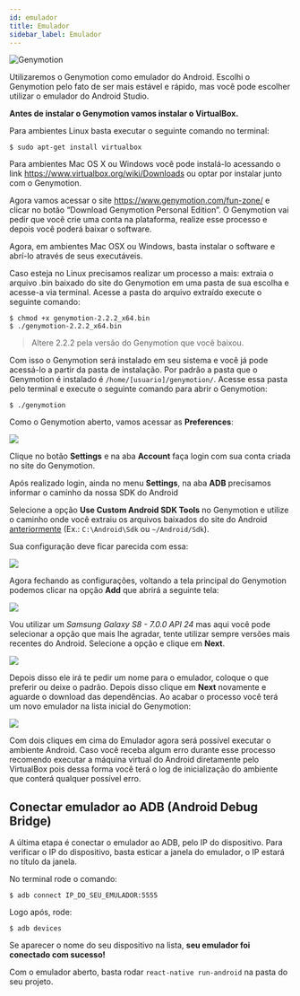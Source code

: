 ```yaml
---
id: emulador
title: Emulador
sidebar_label: Emulador
---
```


![Genymotion](assets/ambiente-react-native/Emulador.png)

Utilizaremos o Genymotion como emulador do Android. Escolhi o Genymotion pelo fato de ser mais estável e rápido, mas você pode escolher utilizar o emulador do Android Studio.

**Antes de instalar o Genymotion vamos instalar o VirtualBox.**

Para ambientes Linux basta executar o seguinte comando no terminal:

```console
$ sudo apt-get install virtualbox
```

Para ambientes Mac OS X ou Windows você pode instalá-lo acessando o link https://www.virtualbox.org/wiki/Downloads ou optar por instalar junto com o Genymotion.

Agora vamos acessar o site https://www.genymotion.com/fun-zone/ e clicar no botão “Download Genymotion Personal Edition”. O Genymotion vai pedir que você crie uma conta na plataforma, realize esse processo e depois você poderá baixar o software.

Agora, em ambientes Mac OSX ou Windows, basta instalar o software e abrí-lo através de seus executáveis.

Caso esteja no Linux precisamos realizar um processo a mais: extraia o arquivo .bin baixado do site do Genymotion em uma pasta de sua escolha e acesse-a via terminal. Acesse a pasta do arquivo extraído execute o seguinte comando:

```console
$ chmod +x genymotion-2.2.2_x64.bin
$ ./genymotion-2.2.2_x64.bin
```

> Altere 2.2.2 pela versão do Genymotion que você baixou.

Com isso o Genymotion será instalado em seu sistema e você já pode acessá-lo a partir da pasta de instalação. Por padrão a pasta que o Genymotion é instalado é `/home/[usuario]/genymotion/`. Acesse essa pasta pelo terminal e execute o seguinte comando para abrir o Genymotion:

```console
$ ./genymotion
```

Como o Genymotion aberto, vamos acessar as **Preferences**:

![](assets/ambiente-react-native/genymotion/01_2.png)

Clique no botão **Settings** e na aba **Account** faça login com sua conta criada no site do Genymotion.

Após realizado login, ainda no menu **Settings**, na aba **ADB** precisamos informar o caminho da nossa SDK do Android

Selecione a opção **Use Custom Android SDK Tools** no Genymotion e utilize o caminho onde você extraiu os arquivos baixados do site do Android [anteriormente](ambiente-react-native/android/linux#configurando-sdk-do-android-no-linux) (Ex.: `C:\Android\Sdk` ou `~/Android/Sdk`).

Sua configuração deve ficar parecida com essa:

![](assets/ambiente-react-native/genymotion/02_2.png)

Agora fechando as configurações, voltando a tela principal do Genymotion podemos clicar na opção **Add** que abrirá a seguinte tela:

![](assets/ambiente-react-native/genymotion/03.png)

Vou utilizar um _Samsung Galaxy S8 - 7.0.0 API 24_ mas aqui você pode selecionar a opção que mais lhe agradar, tente utilizar sempre versões mais recentes do Android. Selecione a opção e clique em **Next**.

![](assets/ambiente-react-native/genymotion/04_2.png)

Depois disso ele irá te pedir um nome para o emulador, coloque o que preferir ou deixe o padrão. Depois disso clique em **Next** novamente e aguarde o download das dependências. Ao acabar o processo você terá um novo emulador na lista inicial do Genymotion:

![](assets/ambiente-react-native/genymotion/05_2.png)

Com dois cliques em cima do Emulador agora será possível executar o ambiente Android. Caso você receba algum erro durante esse processo recomendo executar a máquina virtual do Android diretamente pelo VirtualBox pois dessa forma você terá o log de inicialização do ambiente que conterá qualquer possível erro.

## Conectar emulador ao ADB (Android Debug Bridge)

A última etapa é conectar o emulador ao ADB, pelo IP do dispositivo. Para verificar o IP do dispositivo, basta esticar a janela do emulador, o IP estará no título da janela.

No terminal rode o comando:

```console
$ adb connect IP_DO_SEU_EMULADOR:5555
```

Logo após, rode:

```console
$ adb devices
```

Se aparecer o nome do seu dispositivo na lista, **seu emulador foi conectado com sucesso!**

Com o emulador aberto, basta rodar `react-native run-android` na pasta do seu projeto.
